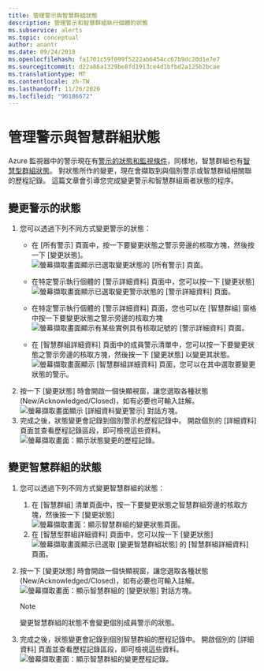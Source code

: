 ```yaml
---
title: 管理警示與智慧群組狀態
description: 管理警示和智慧群組執行個體的狀態
ms.subservice: alerts
ms.topic: conceptual
author: anantr
ms.date: 09/24/2018
ms.openlocfilehash: fa1701c59f099f5222ab6454cc67b9dc20d1e7e7
ms.sourcegitcommit: d22a86a1329be8fd1913ce4d1bfbd2a125b2bcae
ms.translationtype: MT
ms.contentlocale: zh-TW
ms.lasthandoff: 11/26/2020
ms.locfileid: "96186672"
---
```

# <a name="manage-alert-and-smart-group-states"></a>管理警示與智慧群組狀態

Azure 監視器中的警示現在有[警示的狀態和監視條件](./alerts-overview.md)，同樣地，智慧群組也有[智慧型群組狀態](./alerts-smartgroups-overview.md?toc=%2fazure%2fazure-monitor%2ftoc.json)。 對狀態所作的變更，現在會擷取到與個別警示或智慧群組相關聯的歷程記錄。 這篇文章會引導您完成變更警示和智慧群組兩者狀態的程序。

## <a name="change-the-state-of-an-alert"></a>變更警示的狀態

1. 您可以透過下列不同方式變更警示的狀態： 
    * 在 [所有警示] 頁面中，按一下要變更狀態之警示旁邊的核取方塊，然後按一下 [變更狀態]。   
    ![螢幕擷取畫面顯示已選取變更狀態的 [所有警示] 頁面。](./media/alerts-managing-alert-states/state-all-alerts.jpg)
    * 在特定警示執行個體的 [警示詳細資料] 頁面中，您可以按一下 [變更狀態]   
    ![螢幕擷取畫面顯示已選取變更警示狀態的 [警示詳細資料] 頁面。](./media/alerts-managing-alert-states/state-alert-details.jpg)
    * 在特定警示執行個體的 [警示詳細資料] 頁面，您也可以在 [智慧群組] 窗格中按一下要變更狀態之警示旁邊的核取方塊    
    ![螢幕擷取畫面顯示有某些實例具有核取記號的 [警示詳細資料] 頁面。](./media/alerts-managing-alert-states/state-alert-details-sg.jpg)

    * 在 [智慧群組詳細資料] 頁面中的成員警示清單中，您可以按一下要變更狀態之警示旁邊的核取方塊，然後按一下 [變更狀態] 以變更其狀態。   
    ![螢幕擷取畫面顯示 [智慧群組詳細資料] 頁面，您可以在其中選取要變更狀態的警示。](./media/alerts-managing-alert-states/state-sg-details-alerts.jpg)
1. 按一下 [變更狀態] 時會開啟一個快顯視窗，讓您選取各種狀態 (New/Acknowledged/Closed)，如有必要也可輸入註解。   
![螢幕擷取畫面顯示 [詳細資料變更警示] 對話方塊。](./media/alerts-managing-alert-states/state-alert-change.jpg)
1. 完成之後，狀態變更會記錄到個別警示的歷程記錄中。 開啟個別的 [詳細資料] 頁面並查看歷程記錄區段，即可檢視這些資料。    
![螢幕擷取畫面：顯示狀態變更的歷程記錄。](./media/alerts-managing-alert-states/state-alert-history.jpg)

## <a name="change-the-state-of-a-smart-group"></a>變更智慧群組的狀態
1. 您可以透過下列不同方式變更智慧群組的狀態：
    1. 在 [智慧群組] 清單頁面中，按一下要變更狀態之智慧群組旁邊的核取方塊，然後按一下 [變更狀態]  
    ![螢幕擷取畫面：顯示智慧群組的變更狀態頁面。](./media/alerts-managing-alert-states/state-sg-list.jpg)
    1. 在 [智慧型群組詳細資料] 頁面中，您可以按一下 [變更狀態]        
    ![螢幕擷取畫面顯示已選取 [變更智慧群組狀態] 的 [智慧群組詳細資料] 頁面。](./media/alerts-managing-alert-states/state-sg-details.jpg)
1. 按一下 [變更狀態] 時會開啟一個快顯視窗，讓您選取各種狀態 (New/Acknowledged/Closed)，如有必要也可輸入註解。 
![螢幕擷取畫面：顯示智慧群組的 [變更狀態] 對話方塊。](./media/alerts-managing-alert-states/state-sg-change.jpg)
   > [!NOTE]
   >  變更智慧群組的狀態不會變更個別成員警示的狀態。

1. 完成之後，狀態變更會記錄到個別智慧群組的歷程記錄中。 開啟個別的 [詳細資料] 頁面並查看歷程記錄區段，即可檢視這些資料。     
![螢幕擷取畫面：顯示智慧群組的變更歷程記錄。](./media/alerts-managing-alert-states/state-sg-history.jpg)
